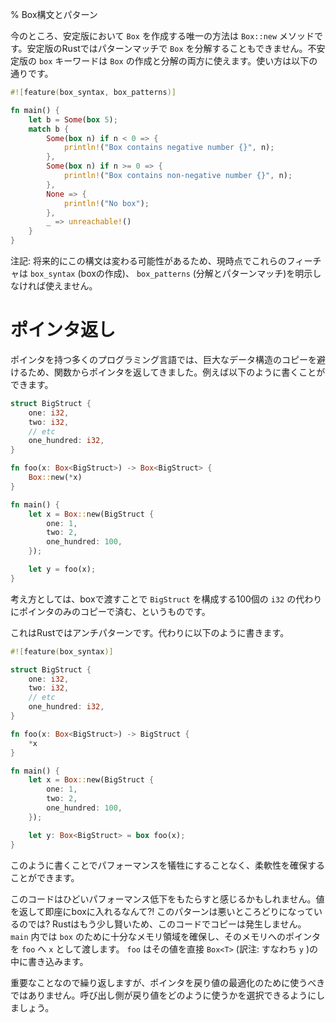 % Box構文とパターン
<!-- %  Box Syntax and Patterns -->

<!-- Currently the only stable way to create a `Box` is via the `Box::new` method. -->
<!-- Also it is not possible in stable Rust to destructure a `Box` in a match -->
<!-- pattern. The unstable `box` keyword can be used to both create and destructure -->
<!-- a `Box`. An example usage would be: -->
今のところ、安定版において `Box` を作成する唯一の方法は `Box::new` メソッドです。安定版のRustではパターンマッチで `Box` を分解することもできません。不安定版の `box` キーワードは `Box` の作成と分解の両方に使えます。使い方は以下の通りです。

```rust
#![feature(box_syntax, box_patterns)]

fn main() {
    let b = Some(box 5);
    match b {
        Some(box n) if n < 0 => {
            println!("Box contains negative number {}", n);
        },
        Some(box n) if n >= 0 => {
            println!("Box contains non-negative number {}", n);
        },
        None => {
            println!("No box");
        },
        _ => unreachable!()
    }
}
```

<!-- Note that these features are currently hidden behind the `box_syntax` (box -->
<!-- creation) and `box_patterns` (destructuring and pattern matching) gates -->
<!-- because the syntax may still change in the future. -->
注記: 将来的にこの構文は変わる可能性があるため、現時点でこれらのフィーチャは `box_syntax` (boxの作成)、 `box_patterns` (分解とパターンマッチ)を明示しなければ使えません。

<!-- # Returning Pointers -->
# ポインタ返し

<!-- In many languages with pointers, you'd return a pointer from a function -->
<!-- so as to avoid copying a large data structure. For example: -->
ポインタを持つ多くのプログラミング言語では、巨大なデータ構造のコピーを避けるため、関数からポインタを返してきました。例えば以下のように書くことができます。

```rust
struct BigStruct {
    one: i32,
    two: i32,
    // etc
    one_hundred: i32,
}

fn foo(x: Box<BigStruct>) -> Box<BigStruct> {
    Box::new(*x)
}

fn main() {
    let x = Box::new(BigStruct {
        one: 1,
        two: 2,
        one_hundred: 100,
    });

    let y = foo(x);
}
```

<!-- The idea is that by passing around a box, you're only copying a pointer, rather -->
<!-- than the hundred `i32`s that make up the `BigStruct`. -->
考え方としては、boxで渡すことで `BigStruct` を構成する100個の `i32` の代わりにポインタのみのコピーで済む、というものです。

<!-- This is an antipattern in Rust. Instead, write this: -->
これはRustではアンチパターンです。代わりに以下のように書きます。

```rust
#![feature(box_syntax)]

struct BigStruct {
    one: i32,
    two: i32,
    // etc
    one_hundred: i32,
}

fn foo(x: Box<BigStruct>) -> BigStruct {
    *x
}

fn main() {
    let x = Box::new(BigStruct {
        one: 1,
        two: 2,
        one_hundred: 100,
    });

    let y: Box<BigStruct> = box foo(x);
}
```

<!-- This gives you flexibility without sacrificing performance. -->
このように書くことでパフォーマンスを犠牲にすることなく、柔軟性を確保することができます。

<!-- You may think that this gives us terrible performance: return a value and then -->
<!-- immediately box it up ?! Isn't this pattern the worst of both worlds? Rust is -->
<!-- smarter than that. There is no copy in this code. `main` allocates enough room -->
<!-- for the `box`, passes a pointer to that memory into `foo` as `x`, and then -->
<!-- `foo` writes the value straight into the `Box<T>`. -->
このコードはひどいパフォーマンス低下をもたらすと感じるかもしれません。値を返して即座にboxに入れるなんて?! このパターンは悪いところどりになっているのでは? Rustはもう少し賢いため、このコードでコピーは発生しません。 `main` 内では `box` のために十分なメモリ領域を確保し、そのメモリへのポインタを `foo` へ `x` として渡します。 `foo` はその値を直接 `Box<T>` (訳注: すなわち `y` )の中に書き込みます。

<!-- This is important enough that it bears repeating: pointers are not for -->
<!-- optimizing returning values from your code. Allow the caller to choose how they -->
<!-- want to use your output. -->
重要なことなので繰り返しますが、ポインタを戻り値の最適化のために使うべきではありません。呼び出し側が戻り値をどのように使うかを選択できるようにしましょう。
